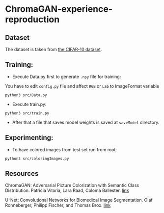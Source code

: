# ChromaGAN-experience-reproduction
## Dataset

The dataset is taken from [the CIFAR-10 dataset](https://www.cs.toronto.edu/~kriz/cifar.html).

## Training:

- Execute Data.py first to generate `.npy` file for training:

You have to edit `config.py` file and affect `RGB` or `Lab` to ImageFormat variable
```
python3 src/Data.py
```

- Execute train.py:
```
python3 src/train.py
```

- After that a file that saves model weights is saved at `saveModel` directory.

## Experimenting:
- To have colored images from test set run from root:
```
python3 src/coloringImages.py
```

## Resources

ChromaGAN: Adversarial Picture Colorization with Semantic Class Distribution. Patricia Vitoria, Lara Raad, Coloma Ballester. [link](https://openaccess.thecvf.com/content_WACV_2020/html/Vitoria_ChromaGAN_Adversarial_Picture_Colorization_with_Semantic_Class_Distribution_WACV_2020_paper.html)

U-Net: Convolutional Networks for Biomedical Image Segmentation. Olaf Ronneberger, Philipp Fischer, and Thomas Brox. [link](https://arxiv.org/pdf/1505.04597)
